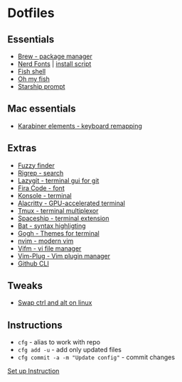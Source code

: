 # Dotfiles

## Essentials
- [Brew - package manager](https://brew.sh/)
- [Nerd Fonts](https://github.com/ryanoasis/nerd-fonts) | [install script](https://gist.github.com/davidteren/898f2dcccd42d9f8680ec69a3a5d350e)
- [Fish shell](https://fishshell.com/)
- [Oh my fish](https://github.com/oh-my-fish/oh-my-fish#startup)
- [Starship prompt](https://github.com/starship/starship)


## Mac essentials
- [Karabiner elements - keyboard remapping](https://karabiner-elements.pqrs.org/)

## Extras
- [Fuzzy finder](https://github.com/junegunn/fzf)
- [Rigrep - search](https://github.com/BurntSushi/ripgrep)
- [Lazygit - terminal gui for git](https://github.com/jesseduffield/lazygit)
- [Fira Code - font](https://github.com/tonsky/FiraCode/wiki)
- [Konsole - terminal](https://konsole.kde.org/)
- [Alacritty - GPU-accelerated terminal](https://github.com/alacritty/alacritty)
- [Tmux - terminal multiplexor](https://github.com/tmux/tmux)
- [Spaceship - terminal extension](https://github.com/denysdovhan/spaceship-prompt)
- [Bat - syntax highligting](https://github.com/sharkdp/bat)
- [Gogh - Themes for terminal](http://mayccoll.github.io/Gogh/)
- [nvim - modern vim](https://neovim.io/)
- [Vifm - vi file manager](https://vifm.info/)
- [Vim-Plug - Vim plugin manager](https://github.com/junegunn/vim-plug)
- [Github CLI](https://cli.github.com/) 


## Tweaks
- [Swap ctrl and alt on linux](https://askubuntu.com/questions/885045/how-to-swap-ctrl-and-alt-keys-in-ubuntu-16-04)

## Instructions
- `cfg` - alias to work with repo
- `cfg add -u` - add only updated files
- `cfg commit -a -m "Update config"` - commit changes

[Set up Instruction](https://developer.atlassian.com/blog/2016/02/best-way-to-store-dotfiles-git-bare-repo/)
